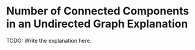 # Number of Connected Components in an Undirected Graph Explanation

TODO: Write the explanation here.